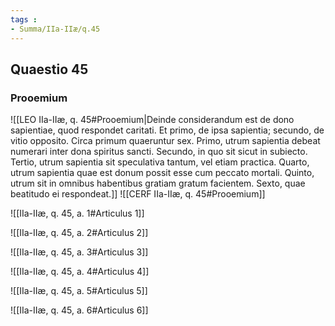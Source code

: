 ```yaml
---
tags : 
- Summa/IIa-IIæ/q.45
---
```


## Quaestio 45

### Prooemium

![[LEO IIa-IIæ, q. 45#Prooemium|Deinde considerandum est de dono sapientiae, quod respondet caritati. Et primo, de ipsa sapientia; secundo, de vitio opposito. Circa primum quaeruntur sex. Primo, utrum sapientia debeat numerari inter dona spiritus sancti. Secundo, in quo sit sicut in subiecto. Tertio, utrum sapientia sit speculativa tantum, vel etiam practica. Quarto, utrum sapientia quae est donum possit esse cum peccato mortali. Quinto, utrum sit in omnibus habentibus gratiam gratum facientem. Sexto, quae beatitudo ei respondeat.]]
![[CERF IIa-IIæ, q. 45#Prooemium]]

![[IIa-IIæ, q. 45, a. 1#Articulus 1]]

![[IIa-IIæ, q. 45, a. 2#Articulus 2]]

![[IIa-IIæ, q. 45, a. 3#Articulus 3]]

![[IIa-IIæ, q. 45, a. 4#Articulus 4]]

![[IIa-IIæ, q. 45, a. 5#Articulus 5]]

![[IIa-IIæ, q. 45, a. 6#Articulus 6]]

